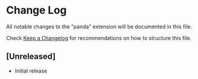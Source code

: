 # Change Log

All notable changes to the "panda" extension will be documented in this file.

Check [Keep a Changelog](http://keepachangelog.com/) for recommendations on how to structure this file.

## [Unreleased]

- Initial release